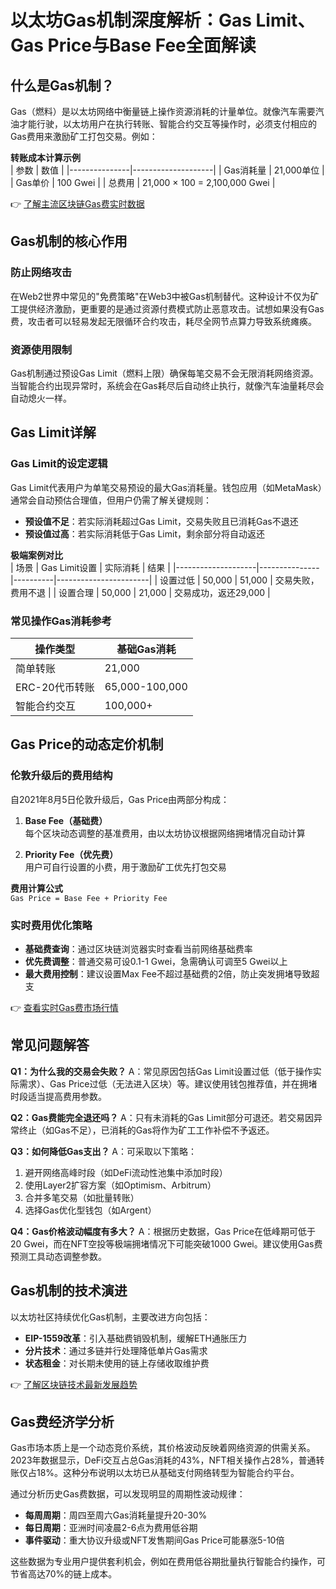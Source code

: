 # 以太坊Gas机制深度解析：Gas Limit、Gas Price与Base Fee全面解读

## 什么是Gas机制？

Gas（燃料）是以太坊网络中衡量链上操作资源消耗的计量单位。就像汽车需要汽油才能行驶，以太坊用户在执行转账、智能合约交互等操作时，必须支付相应的Gas费用来激励矿工打包交易。例如：

**转账成本计算示例**  
| 参数          | 数值               |
|---------------|--------------------|
| Gas消耗量     | 21,000单位         |
| Gas单价       | 100 Gwei           |
| 总费用        | 21,000 × 100 = 2,100,000 Gwei |

👉 [了解主流区块链Gas费实时数据](https://bit.ly/okx_welcome)

## Gas机制的核心作用

### 防止网络攻击
在Web2世界中常见的"免费策略"在Web3中被Gas机制替代。这种设计不仅为矿工提供经济激励，更重要的是通过资源付费模式防止恶意攻击。试想如果没有Gas费，攻击者可以轻易发起无限循环合约攻击，耗尽全网节点算力导致系统瘫痪。

### 资源使用限制
Gas机制通过预设Gas Limit（燃料上限）确保每笔交易不会无限消耗网络资源。当智能合约出现异常时，系统会在Gas耗尽后自动终止执行，就像汽车油量耗尽会自动熄火一样。

## Gas Limit详解

### Gas Limit的设定逻辑
Gas Limit代表用户为单笔交易预设的最大Gas消耗量。钱包应用（如MetaMask）通常会自动预估合理值，但用户仍需了解关键规则：

- **预设值不足**：若实际消耗超过Gas Limit，交易失败且已消耗Gas不退还
- **预设值过高**：若实际消耗低于Gas Limit，剩余部分将自动返还

**极端案例对比**  
| 场景               | Gas Limit设置 | 实际消耗 | 结果                  |
|--------------------|---------------|----------|-----------------------|
| 设置过低           | 50,000        | 51,000   | 交易失败，费用不退    |
| 设置合理           | 50,000        | 21,000   | 交易成功，返还29,000  |

### 常见操作Gas消耗参考
| 操作类型           | 基础Gas消耗  |
|--------------------|--------------|
| 简单转账           | 21,000       |
| ERC-20代币转账     | 65,000-100,000 |
| 智能合约交互       | 100,000+     |

## Gas Price的动态定价机制

### 伦敦升级后的费用结构
自2021年8月5日伦敦升级后，Gas Price由两部分构成：

1. **Base Fee（基础费）**  
   每个区块动态调整的基准费用，由以太坊协议根据网络拥堵情况自动计算

2. **Priority Fee（优先费）**  
   用户可自行设置的小费，用于激励矿工优先打包交易

**费用计算公式**  
`Gas Price = Base Fee + Priority Fee`

### 实时费用优化策略
- **基础费查询**：通过区块链浏览器实时查看当前网络基础费率
- **优先费调整**：普通交易可设0.1-1 Gwei，急需确认可调至5 Gwei以上
- **最大费用控制**：建议设置Max Fee不超过基础费的2倍，防止突发拥堵导致超支

👉 [查看实时Gas费市场行情](https://bit.ly/okx_welcome)

## 常见问题解答

**Q1：为什么我的交易会失败？**
A：常见原因包括Gas Limit设置过低（低于操作实际需求）、Gas Price过低（无法进入区块）等。建议使用钱包推荐值，并在拥堵时段适当提高费用参数。

**Q2：Gas费能完全退还吗？**
A：只有未消耗的Gas Limit部分可退还。若交易因异常终止（如Gas不足），已消耗的Gas将作为矿工工作补偿不予返还。

**Q3：如何降低Gas支出？**
A：可采取以下策略：
1. 避开网络高峰时段（如DeFi流动性池集中添加时段）
2. 使用Layer2扩容方案（如Optimism、Arbitrum）
3. 合并多笔交易（如批量转账）
4. 选择Gas优化型钱包（如Argent）

**Q4：Gas价格波动幅度有多大？**
A：根据历史数据，Gas Price在低峰期可低于20 Gwei，而在NFT空投等极端拥堵情况下可能突破1000 Gwei。建议使用Gas费预测工具动态调整参数。

## Gas机制的技术演进

以太坊社区持续优化Gas机制，主要改进方向包括：
- **EIP-1559改革**：引入基础费销毁机制，缓解ETH通胀压力
- **分片技术**：通过多链并行处理降低单片Gas需求
- **状态租金**：对长期未使用的链上存储收取维护费

👉 [了解区块链技术最新发展趋势](https://bit.ly/okx_welcome)

## Gas费经济学分析

Gas市场本质上是一个动态竞价系统，其价格波动反映着网络资源的供需关系。2023年数据显示，DeFi交互占总Gas消耗的43%，NFT相关操作占28%，普通转账仅占18%。这种分布说明以太坊已从基础支付网络转型为智能合约平台。

通过分析历史Gas费数据，可以发现明显的周期性波动规律：
- **每周周期**：周四至周六Gas消耗量提升20-30%
- **每日周期**：亚洲时间凌晨2-6点为费用低谷期
- **事件驱动**：重大协议升级或NFT发售期间Gas Price可能暴涨5-10倍

这些数据为专业用户提供套利机会，例如在费用低谷期批量执行智能合约操作，可节省高达70%的链上成本。